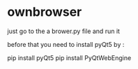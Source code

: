 # ownbrowser

just go to the a brower.py file and run it

before that you need to install pyQt5
by :  


pip install pyQt5
pip install PyQtWebEngine
